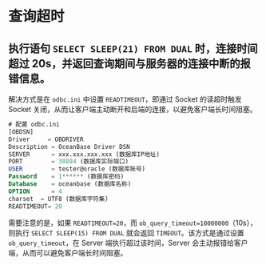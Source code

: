 # 查询超时

## 执行语句 `SELECT SLEEP(21) FROM DUAL` 时，连接时间超过 20s，并返回查询期间与服务器的连接中断的报错信息。

解决方式是在 `odbc.ini` 中设置 `READTIMEOUT`，即通过 Socket 的读超时触发 Socket 关闭，从而让客户端主动断开和后端的连接，以避免客户端长时间阻塞。

```sql
# 配置 odbc.ini
[OBDSN]
Driver     = OBDRIVER
Description = OceanBase Driver DSN 
SERVER      = xxx.xxx.xxx.xxx (数据库IP地址)
PORT        = 38884 (数据库实际端口)
USER        = tester@oracle (数据库账号)
Password    = 1****** (数据库密码)
Database    = oceanbase (数据库名称)
OPTION      = 4
charset  = UTF8 (数据库字符集)
READTIMEOUT= 20
```

需要注意的是，如果 `READTIMEOUT=20`，而 `ob_query_timeout=10000000`（10s），则执行 `SELECT SLEEP(15) FROM DUAL` 就会返回 `TIMEOUT`。该方式是通过设置 `ob_query_timeout`，在 Server 端执行超过该时间，Server 会主动报错给客户端，从而可以避免客户端长时间阻塞。
